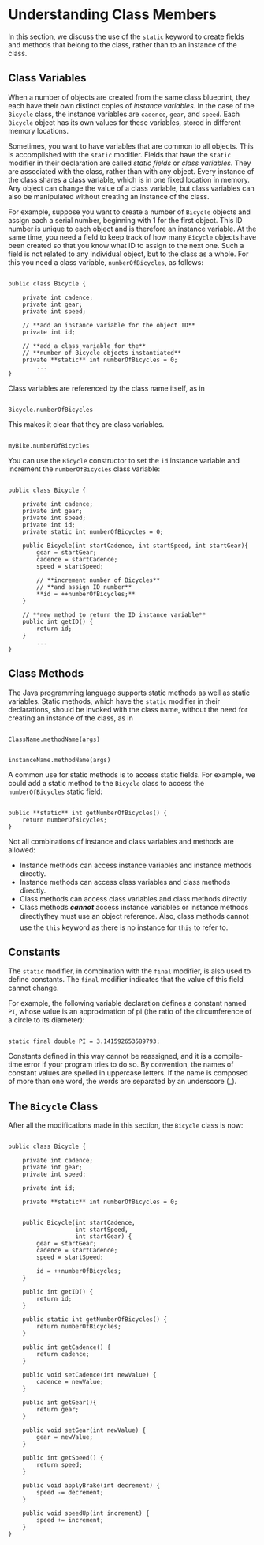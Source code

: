 
# Understanding Class Members

In this section, we discuss the use of the `static` keyword to create fields and methods that belong to the class, rather than to an instance of the class.

## Class Variables

When a number of objects are created from the same class blueprint, they each have their own distinct copies of *instance variables*. In the case of the `Bicycle` class, the instance variables are `cadence`, `gear`, and `speed`. Each `Bicycle` object has its own values for these variables, stored in different memory locations.

Sometimes, you want to have variables that are common to all objects. This is accomplished with the `static` modifier. Fields that have the `static` modifier in their declaration are called *static fields* or *class variables*. They are associated with the class, rather than with any object. Every instance of the class shares a class variable, which is in one fixed location in memory. Any object can change the value of a class variable, but class variables can also be manipulated without creating an instance of the class.

For example, suppose you want to create a number of `Bicycle` objects and assign each a serial number, beginning with 1 for the first object. This ID number is unique to each object and is therefore an instance variable. At the same time, you need a field to keep track of how many `Bicycle` objects have been created so that you know what ID to assign to the next one. Such a field is not related to any individual object, but to the class as a whole. For this you need a class variable, `numberOfBicycles`, as follows:

```

public class Bicycle {
        
    private int cadence;
    private int gear;
    private int speed;
        
    // **add an instance variable for the object ID**
    private int id;
    
    // **add a class variable for the**
    // **number of Bicycle objects instantiated**
    private **static** int numberOfBicycles = 0;
        ...
}

```

Class variables are referenced by the class name itself, as in

```

Bicycle.numberOfBicycles

```

This makes it clear that they are class variables.

```

myBike.numberOfBicycles

```

You can use the `Bicycle` constructor to set the `id` instance variable and increment the `numberOfBicycles` class variable:

```

public class Bicycle {
        
    private int cadence;
    private int gear;
    private int speed;
    private int id;
    private static int numberOfBicycles = 0;
        
    public Bicycle(int startCadence, int startSpeed, int startGear){
        gear = startGear;
        cadence = startCadence;
        speed = startSpeed;

        // **increment number of Bicycles**
        // **and assign ID number**
        **id = ++numberOfBicycles;**
    }

    // **new method to return the ID instance variable**
    public int getID() {
        return id;
    }
        ...
}

```

## Class Methods

The Java programming language supports static methods as well as static variables. Static methods, which have the `static` modifier in their declarations, should be invoked with the class name, without the need for creating an instance of the class, as in

```

ClassName.methodName(args)

```

```

instanceName.methodName(args)

```

A common use for static methods is to access static fields. For example, we could add a static method to the `Bicycle` class to access the `numberOfBicycles` static field:

```

public **static** int getNumberOfBicycles() {
    return numberOfBicycles;
}

```

Not all combinations of instance and class variables and methods are allowed:

- Instance methods can access instance variables and instance methods directly.
- Instance methods can access class variables and class methods directly.
- Class methods can access class variables and class methods directly.
- Class methods <b style="font-style: italic">cannot</b> access instance variables or instance methods directly&#151;they must use an object reference. Also, class methods cannot use the `this` keyword as there is no instance for `this` to refer to.

## Constants

The `static` modifier, in combination with the `final` modifier, is also used to define constants. The `final` modifier indicates that the value of this field cannot change.

For example, the following variable declaration defines a constant named `PI`, whose value is an approximation of pi (the ratio of the circumference of a circle to its diameter):

```

static final double PI = 3.141592653589793;

```

Constants defined in this way cannot be reassigned, and it is a compile-time error if your program tries to do so. By convention, the names of constant values are spelled in uppercase letters. If the name is composed of more than one word, the words are separated by an underscore (_).

## The `Bicycle` Class

After all the modifications made in this section, the `Bicycle` class is now:

```

public class Bicycle {
        
    private int cadence;
    private int gear;
    private int speed;
        
    private int id;
    
    private **static** int numberOfBicycles = 0;

        
    public Bicycle(int startCadence,
                   int startSpeed,
                   int startGear) {
        gear = startGear;
        cadence = startCadence;
        speed = startSpeed;

        id = ++numberOfBicycles;
    }

    public int getID() {
        return id;
    }

    public static int getNumberOfBicycles() {
        return numberOfBicycles;
    }

    public int getCadence() {
        return cadence;
    }
        
    public void setCadence(int newValue) {
        cadence = newValue;
    }
        
    public int getGear(){
        return gear;
    }
        
    public void setGear(int newValue) {
        gear = newValue;
    }
        
    public int getSpeed() {
        return speed;
    }
        
    public void applyBrake(int decrement) {
        speed -= decrement;
    }
        
    public void speedUp(int increment) {
        speed += increment;
    }
}

```

